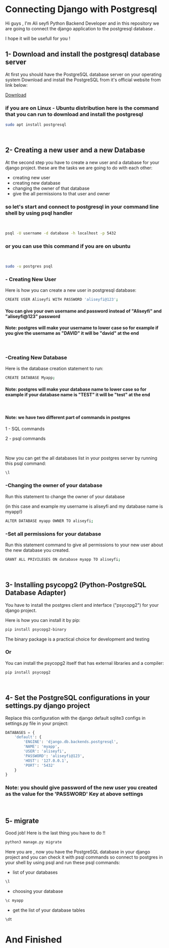 
# Connecting Django with Postgresql

Hi guys , I'm Ali seyfi Python Backend Developer and in this repository we are going to connect the django application to
the postgresql database .

I hope it will be usefull for you !

## 1- Download and install the postgresql database server

At first you should have the PostgreSQL database server on your operating system
Download and install the PostgreSQL from it's official website from link below:

[Download](https://www.postgresql.org/download/)

### if you are on Linux - Ubuntu distribution here is the command that you can run to download and  install the postgresql

~~~bash
sudo apt install postgresql
~~~

&nbsp;

## 2- Creating a new user and a new Database

At the second step you have to create a new user and a database for your django project. these are the tasks we are going to do with each other:

+ creating new user
+ creating new database
+ changing the owner of that database
+ give the all permissions to that user and owner

### so let's start and connect to postgresql in your command line shell by using psql handler

&nbsp;

~~~bash
psql -U username -d database -h localhost -p 5432
~~~

### or you can use this command if you are on ubuntu

&nbsp;

~~~bash
sudo -u postgres psql
~~~

### - Creating New User

Here is how you can create a new user in postgresql database:

~~~bash
CREATE USER Aliseyfi WITH PASSWORD 'aliseyfi@123';
~~~

#### You can give your own username and password instead of "Aliseyfi" and "aliseyfi@123" password

#### Note: postgres will make your username to lower case so for example if you give the username as "DAVID" it will be "david" at the end

&nbsp;

### -Creating New Database

Here is the database creation statement to run:

~~~bash
CREATE DATABASE Myapp;
~~~

#### Note: postgres will make your database name to lower case so for example if your database name is "TEST" it will be "test" at the end

&nbsp;

#### Note: we have two different part of commands in postgres

1 - SQL commands

2 - psql commands

&nbsp;

Now you can get the all databases list in your postgres server by running this psql command:

~~~bash
\l
~~~

### -Changing the owner of your database

Run this statement to change the owner of your database

(in this case and example my username is aliseyfi and my database name is myapp!)

~~~bash
ALTER DATABASE myapp OWNER TO aliseyfi;
~~~

### -Set all permissions for your database

Run this statement command to give all permissions to your new user about the new database you created.

~~~bash
GRANT ALL PRIVILEGES ON database myapp TO aliseyfi;
~~~

&nbsp;

## 3- Installing psycopg2 (Python-PostgreSQL Database Adapter)

You have to install the postgres client and interface ("psycopg2") for your django project.

Here is how you can install it by pip:

~~~bash
pip install psycopg2-binary
~~~

The binary package is a practical choice for development and testing

### Or  

You can install the psycopg2 itself that has external libraries and a compiler:

~~~bash
pip install psycopg2
~~~

&nbsp;

## 4- Set the PostgreSQL configurations in your settings.py django project

Replace this configuration with the django default sqlite3 configs in settings.py file in your project:

~~~python
DATABASES = {
    'default': {
        'ENGINE': 'django.db.backends.postgresql',
        'NAME': 'myapp',
        'USER': 'aliseyfi',
        'PASSWORD': 'aliseyfi@123',
        'HOST': '127.0.0.1',
        'PORT': '5432'
    }
}
~~~

### Note: you should give password of the new user you created as the value for the 'PASSWORD' Key at above settings

&nbsp;

## 5- migrate

Good job! Here is the last thing you have to do !!

~~~bash
python3 manage.py migrate
~~~

Here you are , now you have the PostgreSQL database in your django project and you can check it with psql commands so connect to postgres in your shell by using psql and run these psql commands:

+ list of your databases

~~~bash
\l
~~~

+ choosing your database

~~~bash
\c myapp
~~~

+ get the list of your database tables

~~~bash
\dt
~~~

# And Finished
